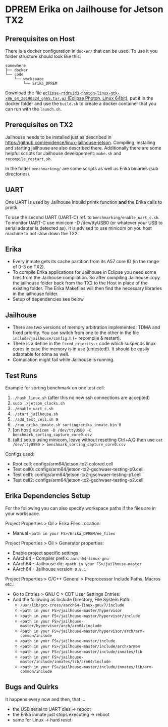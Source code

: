 DPREM Erika on Jailhouse for Jetson TX2
=======================================


Prerequisites on Host
---------------------

There is a docker configuration in `docker/` that can be used. To use it you folder structure should look like this:
```
somewhere
├── docker
└── code
    └── workspace
        └── Erika_DPREM
```
Download the file [`eclipse-rtdruid3-photon-linux-gtk-x86_64_20190524_gh65.tar.gz` (Eclipse Photon, Linux 64bit)](https://www.erika-enterprise.com/index.php/download/erika-v3-download.html), put it in the docker folder and use the `build.sh` to create a docker container that you can run with the `launch.sh`.


Prerequisites on TX2
--------------------

Jailhouse needs to be installed just as described in <https://github.com/evidence/linux-jailhouse-jetson>.
Compiling, installing and starting jailhouse are also described there. Additionally there are some helpful scripts for Jailhouse developement: `make.sh` and `recompile_restart.sh`.

In the folder `benchmarking/` are some scripts as well as Erika binaries (sub directories).


UART
----

One UART is used by Jailhouse inbuild printk function __and__ the Erika calls to printk.

To use the second UART (UART-C) ref. to `benchmarking/enable_uart_c.sh`. To monitor UART-C use minicom -D /dev/ttyUSB0 (or whatever your USB to serial adapter is detected as). It is advised to use minicom on you host machine to not slow down the TX2.


Erika
-----

* Every inmate gets its cache partition from its A57 core ID (in the range of 0-3 on TX2).
* To compile Erika applications for Jailhouse in Eclipse you need some files from the Jailhouse compilation. So after compiling Jailhouse copy the jailhouse folder back from the TX2 to the Host in place of the existing folder. The Erika Makefiles will then find the necessary libraries in the jailhouse folder.
* Setup of dependencies see below


Jailhouse
---------

* There are two versions of memory arbitration implemented: TDMA and fixed priority. You can switch from one to the other in the file `include/jailhouse/config.h` (+ recompile & restart).
* There is a define in the `fixed_priority.c` code which suspends linux cores in case the memory is in use (untested!). It should be easily adaptable for tdma as well.
* Compilation might fail while Jailhouse is running.


Test Runs
---------

Example for sorting benchmark on one test cell:
1. `./hush_linux.sh` (after this no new ssh connections are accepted)
1. `sudo ./jetson_clocks.sh`
1. `./enable_uart_c.sh`
1. `./start_jailhouse.sh`
1. `./add_test_cell.sh 0`
1. `./run_erika_inmate.sh sorting/erika_inmate.bin 0`
1. [on host] `minicom -D /dev/ttyUSB0 -C benchmark_sorting_capture_core0.csv`
1. (alt:) setup using minicom, leave without resetting Ctrl+A,Q then use `cat /dev/ttyUSB0 > benchmark_sorting_capture_core0.csv`

Configs used:

* Root cell: configs/arm64/jetson-tx2-colored.cell
* Test cell0: configs/arm64/jetson-tx2-gschwaer-testing-p0.cell
* Test cell1: configs/arm64/jetson-tx2-gschwaer-testing-p1.cell
* Test cell2: configs/arm64/jetson-tx2-gschwaer-testing-p2.cell


Erika Dependencies Setup
------------------------

For the following you can also specify workspace paths if the files are in your workspace.

Project Properties > Oil > Erika Files Location:

* Manual `<path in your FS>/Erika_DPREM/ee_files`

Project Properties > Oil > Generator properties:

* Enable project specific settings
* AArch64 - Compiler prefix: `aarch64-linux-gnu-`
* AArch64 - Jailhouse dir: `<path in your FS>/jailhouse-master`
* AArch64 - Jailhouse version: `0.9.1`

Project Properties > C/C++ General > Preprocessor Include Paths, Macros etc.:

* Go to Entries > GNU C > CDT User Settings Entries:
* Add the following as Include Directory, File System Path:
	* `/usr/lib/gcc-cross/aarch64-linux-gnu/7/include`
	* `<path in your FS>/jailhouse-master/hypervisor`
	* `<path in your FS>/jailhouse-master/hypervisor/include`
	* `<path in your FS>/jailhouse-master/hypervisor/arch/arm64/include`
	* `<path in your FS>/jailhouse-master/hypervisor/arch/arm-common/include`
	* `<path in your FS>/jailhouse-master/include`
	* `<path in your FS>/jailhouse-master/include/arch/arm64`
	* `<path in your FS>/jailhouse-master/include/inmates/lib`
	* `<path in your FS>/jailhouse-master/include/inmates/lib/arm64/include`
	* `<path in your FS>/jailhouse-master/include/inmates/lib/arm-common/include`


Bugs and Quirks
---------------

It happens every now and then, that ...
* the USB serial to UART dies -> reboot
* the Erika inmate just stops executing -> reboot
* same for Linux -> hard reset
